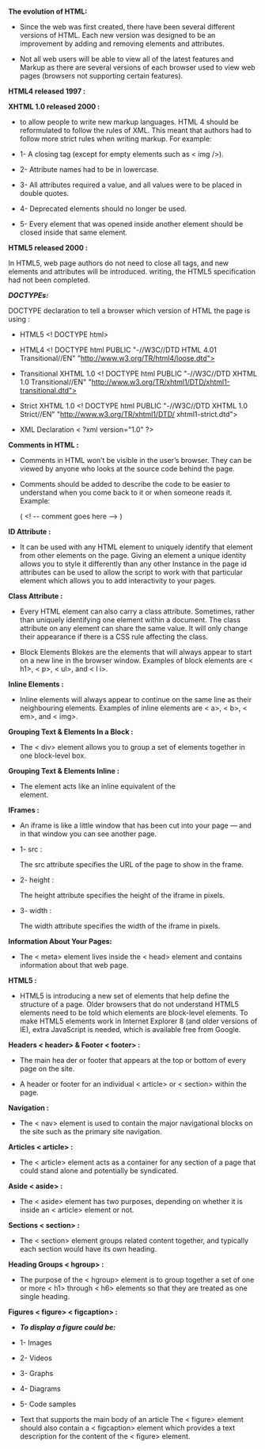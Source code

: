 **The evolution of HTML:**

- Since the web was first created, there have
been several different versions of HTML. Each new version was designed to be an improvement by adding and removing elements and attributes.

- Not all web users will be able to view all of the latest features and
Markup as there are several versions of each browser used to view web pages (browsers not supporting certain features).

**HTML4 released 1997 :**


**XHTML 1.0 released 2000 :**

- to allow people to write new markup languages. HTML 4 should be reformulated to follow the rules of XML. This meant that authors had to follow more strict rules when writing markup. For example:

-  1- A closing tag (except for empty elements such as < img />).

- 2- Attribute names had to be in lowercase.

- 3- All attributes required a value, and all values were to be placed in double quotes.

- 4- Deprecated elements should no longer be used.

- 5- Every element that was opened inside another element should be closed inside that same element.

**HTML5 released 2000 :**

In HTML5, web page authors do not need to close all tags, and new elements and attributes will be introduced. writing, the HTML5 specification had not been completed.


***DOCTYPEs:***

DOCTYPE declaration to tell a browser which version of HTML the page is using : 

- HTML5
<! DOCTYPE html>

- HTML4
<! DOCTYPE html PUBLIC "-//W3C//DTD HTML 4.01 Transitional//EN" "http://www.w3.org/TR/html4/loose.dtd"> 
- Transitional XHTML 1.0
<! DOCTYPE html PUBLIC "-//W3C//DTD XHTML 1.0 Transitional//EN" "http://www.w3.org/TR/xhtml1/DTD/xhtml1-transitional.dtd">

- Strict XHTML 1.0
<! DOCTYPE html PUBLIC "-//W3C//DTD XHTML 1.0 Strict//EN" "http://www.w3.org/TR/xhtml1/DTD/ xhtml1-strict.dtd">

- XML Declaration
< ?xml version="1.0" ?>

**Comments in HTML : <!-- -->**

- Comments in HTML won’t be visible in the user’s browser. They can be viewed by anyone who looks at the source code behind the page.

- Comments should be added to describe the code to be easier to understand when you come back to it or when someone reads it.
Example: 

  ( <! -- comment goes here --> )


**ID Attribute :**

- It can be used with any HTML element  to uniquely identify that element from other elements on the page.
Giving an element a unique identity allows you to style it differently than any other Instance in the page
id attributes can be used to allow the script to work with that particular element which allows you to add interactivity to your pages.

**Class Attribute :**

- Every HTML element can also carry a class attribute. Sometimes, rather than uniquely identifying one element within a document.
The class attribute on any element can share the same value. It will only change their appearance if there is a CSS rule affecting the class.


- Block Elements
Blokes are the elements that will always appear to start on a new line in the browser window.
Examples of block elements are
< h1>, < p>, < ul>, and < l  i>.

**Inline Elements :**

- Inline elements will always appear to continue on the same line as their neighbouring elements.
Examples of inline elements are
< a>, < b>, < em>, and < img>.

**Grouping Text & Elements In a Block :**

- The < div> element allows you to group a set of elements together in one block-level box.

**Grouping Text & Elements Inline :**

- The <span> element acts like an inline equivalent of the <div> element. 



**IFrames :**

- An iframe is like a little window that has been cut into your page — and in that window you can see another page.

- 1- src :

  The src attribute specifies the URL of the page to show in the frame.

- 2- height :

  The height attribute specifies the height of the iframe in pixels.

- 3- width :

  The width attribute specifies the width of the iframe in pixels.



**Information About Your Pages:**

- The < meta> element lives inside the < head> element and contains information about that web page.



**HTML5 :**

- HTML5 is introducing a new set of elements that help define the structure of a page. Older browsers that do not understand HTML5 elements need to be told which elements are
block-level elements. To make HTML5 elements work in Internet Explorer 8 (and older versions of IE), extra JavaScript is needed, which is available free from Google.


**Headers < header> & Footer < footer> :**

- The main hea 
der or footer
that appears at the top or
bottom of every page on the
site.

-  A header or footer for an
individual < article> or
< section> within the page.


**Navigation :**

- The < nav> element is used to contain the major navigational blocks on the site such as the primary site navigation.

**Articles < article> :**

- The < article> element acts as a container for any section of a page that could stand alone and potentially be syndicated.

**Aside < aside> :**

- The < aside> element has two purposes, depending on whether it is inside an < article> element or not.

**Sections < section> :**

- The < section> element groups related content together, and typically each section would have its own heading.

**Heading Groups < hgroup> :**

- The purpose of the < hgroup> element is to group together a set of one or more < h1> through < h6> elements so that they are treated as one single heading.

**Figures < figure> < figcaption> :**

- ***To display a figure could be:***

- 1- Images
- 2- Videos
- 3- Graphs
- 4- Diagrams
- 5- Code samples
- Text that supports the main body of an article
The < figure> element should also contain a < figcaption> element which provides a text description for the content of the < figure> element.




